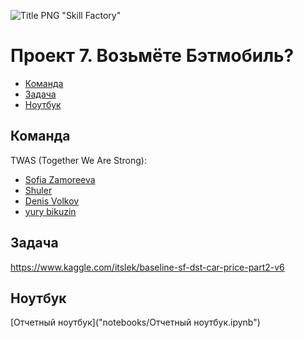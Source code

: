 ![Title PNG "Skill Factory"](/assets/skillfactory_logo.png)
# Проект 7. Возьмёте Бэтмобиль?

<!-- vim-markdown-toc Redcarpet -->

* [Команда](#команда)
* [Задача](#задача)
* [Ноутбук](#ноутбук)

<!-- vim-markdown-toc -->

## Команда

TWAS (Together We Are Strong): 
- [Sofia Zamoreeva](https://sfdatasciencecourse.slack.com/archives/D0187AWUYFQ)
- [Shuler](https://sfdatasciencecourse.slack.com/archives/D017GFWS42V)
- [Denis Volkov](https://sfdatasciencecourse.slack.com/archives/D01751QRQDR)
- [yury bikuzin](https://sfdatasciencecourse.slack.com/archives/D017E787B7S)

## Задача

https://www.kaggle.com/itslek/baseline-sf-dst-car-price-part2-v6

## Ноутбук

[Отчетный ноутбук]("notebooks/Отчетный ноутбук.ipynb")


